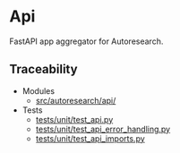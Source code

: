 # Api

FastAPI app aggregator for Autoresearch.

## Traceability

- Modules
  - [src/autoresearch/api/][m1]
- Tests
  - [tests/unit/test_api.py][t1]
  - [tests/unit/test_api_error_handling.py][t2]
  - [tests/unit/test_api_imports.py][t3]

[m1]: ../../src/autoresearch/api/
[t1]: ../../tests/unit/test_api.py
[t2]: ../../tests/unit/test_api_error_handling.py
[t3]: ../../tests/unit/test_api_imports.py
